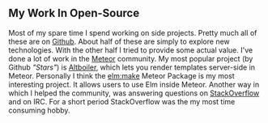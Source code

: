 ## My Work In Open-Source

Most of my spare time I spend working on side projects. Pretty much all of these are on [Github](https://github.com/kriegslustig). About half of these are simply to explore new technologies. With the other half I tried to provide some actual value. I've done a lot of work in the [Meteor](https://www.meteor.com/) community. My most popular project (by Github _"Stars"_) is [Altboiler](https://github.com/Kriegslustig/meteor-altboiler), which lets you render templates server-side in Meteor. Personally I think the [elm:make](https://github.com/Kriegslustig/meteor-elm-make) Meteor Package is my most interesting project. It allows users to use Elm inside Meteor. Another way in which I helped the community, was answering questions on [StackOverflow](https://stackoverflow.com/users/4386702/kriegslustig) and on IRC. For a short period StackOverflow was the my most time consuming hobby.

